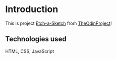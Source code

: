 # Introduction
This is project [Etch-a-Sketch](https://www.theodinproject.com/courses/web-development-101/lessons/etch-a-sketch-project?ref=lnav) from [TheOdinProject](https://github.com/cameronzsmith/TheOdinProject)!

## Technologies used
HTML, CSS, JavaScript